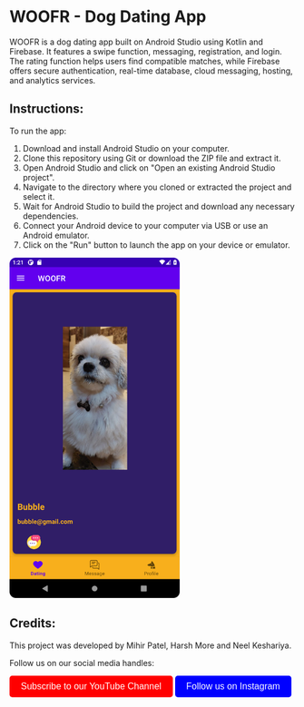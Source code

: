 
<!DOCTYPE html>
<html>
<head>
	
</head>
<body>
	<h1>WOOFR - Dog Dating App</h1>
	<p>WOOFR is a dog dating app built on Android Studio using Kotlin and Firebase. It features a swipe function, messaging, registration, and login. The rating function helps users find compatible matches, while Firebase offers secure authentication, real-time database, cloud messaging, hosting, and analytics services.</p>
	<h2>Instructions:</h2>
	<p>To run the app:</p>
	<ol>
		<li>Download and install Android Studio on your computer.</li>
		<li>Clone this repository using Git or download the ZIP file and extract it.</li>
		<li>Open Android Studio and click on "Open an existing Android Studio project".</li>
		<li>Navigate to the directory where you cloned or extracted the project and select it.</li>
		<li>Wait for Android Studio to build the project and download any necessary dependencies.</li>
		<li>Connect your Android device to your computer via USB or use an Android emulator.</li>
		<li>Click on the "Run" button to launch the app on your device or emulator.</li>
	</ol>
	<img src="https://github.com/CODEMASTERMIHIR/WOOFR/blob/master/app/src/main/res/Screenshot_20230408_132143.png" alt="WOOFR" width="300px">
	<h2>Credits:</h2>
	<p>This project was developed by Mihir Patel, Harsh More and Neel Keshariya.</p>
	<p>Follow us on our social media handles:</p>
	<a href="https://www.youtube.com/channel/UC3SszWzWNg6gT-Rjy5x0BWw"><button style="background-color: red; color: white; padding: 10px 20px; border: none; border-radius: 5px; font-size: 16px; cursor: pointer;">Subscribe to our YouTube Channel</button></a>
	<a href="https://www.instagram.com/dr_vigilant/"><button style="background-color: blue; color: white; padding: 10px 20px; border: none; border-radius: 5px; font-size: 16px; cursor: pointer;">Follow us on Instagram</button></a>
</body>
</html>


